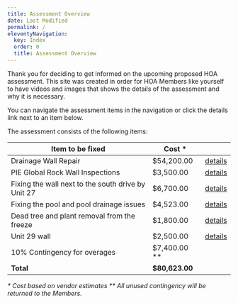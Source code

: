 ```yaml
---
title: Assessment Overview
date: Last Modified
permalink: /
eleventyNavigation:
  key: Index
  order: 0
  title: Assessment Overview
---
```

Thank you for deciding to get informed on the upcoming proposed HOA assessment. This site was created in order for HOA Members like yourself to have videos and images that shows the details of the assessment and why it is necessary.

You can navigate the assessment items in the navigation or click the details link next to an item below.

The assessment consists of the following items:

| Item to be fixed                                   | Cost *         |                                       |
| -------------------------------------------------- | -------------- | ------------------------------------- |
| Drainage Wall Repair                               | $54,200.00     | [details](/drainage-wall-repair.html) |
| PIE Global Rock Wall Inspections                   | $3,500.00      | [details](/pie.html)                  |
| Fixing the wall next to the south drive by Unit 27 | $6,700.00      | [details](/unit-27-wall.html)         |
| Fixing the pool and pool drainage issues           | $4,523.00      | [details](/pool.html)                 |
| Dead tree and plant removal from the freeze        | $1,800.00      | [details](/dead-plants.html)          |
| Unit 29 wall                                       | $2,500.00      | [details](/unit-29-wall.html)         |
| 10% Contingency for overages                       | $7,400.00 **   |                                       |
| __Total__                                          | __$80,623.00__ |                                       |

_* Cost based on vendor estimates_
_** All unused contingency will be returned to the Members._
